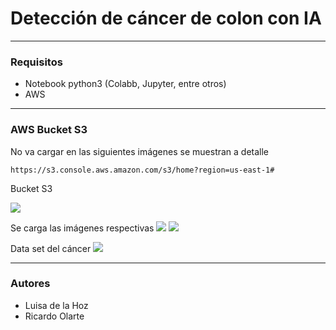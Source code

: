 # Detección de cáncer de colon con IA
______________________________________________________________________
### Requisitos

  - Notebook python3 (Colabb, Jupyter, entre otros)
  - AWS
______________________________________________________________________
### AWS Bucket S3

No va cargar en las siguientes imágenes se muestran a detalle

```
https://s3.console.aws.amazon.com/s3/home?region=us-east-1#
```

Bucket S3

![](https://github.com/Ricardo-Olarte/TOOLS/blob/main/proyecto_arep/buckets3.png)

Se carga las imágenes respectivas
![](https://github.com/Ricardo-Olarte/TOOLS/blob/main/proyecto_arep/cargar_imagenes.png)
![](https://github.com/Ricardo-Olarte/TOOLS/blob/main/proyecto_arep/colon_set.png)

Data set del cáncer
![](https://github.com/Ricardo-Olarte/TOOLS/blob/main/proyecto_arep/imagenes.png)
______________________________________________________________________
### Autores
  - Luisa de la Hoz
  - Ricardo Olarte

